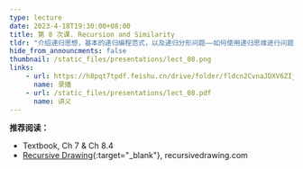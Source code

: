 ```yaml
---
type: lecture
date: 2023-4-18T19:30:00+08:00
title: 第 8 次课. Recursion and Similarity
tldr: "介绍递归思想，基本的递归编程范式，以及递归分形问题——如何使用递归思维进行问题求解？"
hide_from_announcments: false
thumbnail: /static_files/presentations/lect_08.png
links:
    - url: https://h8pqt7tpdf.feishu.cn/drive/folder/fldcn2CvnaJDXV6ZIjPGVVSacrd
      name: 录播
    - url: /static_files/presentations/lect_08.pdf
      name: 讲义
---
```


**推荐阅读：**

- Textbook, Ch 7 & Ch 8.4
- [Recursive Drawing](http://recursivedrawing.com/){:target="_blank"}, recursivedrawing.com
